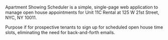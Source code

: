 Apartment Showing Scheduler is a simple, single-page web application to manage open house appointments for Unit 11C Rental at 125 W 21st Street, NYC, NY 10011.

Purpose if for prospective tenants to sign up for scheduled open house time slots, eliminating the need for back-and-forth emails.
